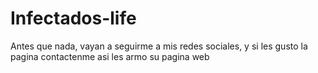 # Infectados-life
Antes que nada, vayan a seguirme a mis redes sociales, y si les gusto la pagina contactenme asi les armo su pagina web
